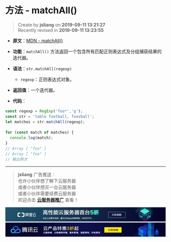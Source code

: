 方法 - matchAll()
===

> Create by **jsliang** on **2019-09-11 13:21:27**  
> Recently revised in **2019-09-11 13:23:55**

* **原文**：[MDN - matchAll()](https://developer.mozilla.org/zh-CN/docs/Web/JavaScript/Reference/Global_Objects/String/matchAll)

* **功能**：`matchAll()` 方法返回一个包含所有匹配正则表达式及分组捕获结果的迭代器。

* **语法**：`str.matchAll(regexp)`
  * `regexp`：正则表达式对象。

* **返回值**：一个迭代器。

* **代码**：

```js
const regexp = RegExp('foo*','g'); 
const str = 'table football, foosball';
let matches = str.matchAll(regexp);

for (const match of matches) {
  console.log(match);
}
// Array [ "foo" ]
// Array [ "foo" ]
// 输出两次
```

---

> **jsliang** 广告推送：  
> 也许小伙伴想了解下云服务器  
> 或者小伙伴想买一台云服务器  
> 或者小伙伴需要续费云服务器  
> 欢迎点击 **[云服务器推广](https://github.com/LiangJunrong/document-library/blob/master/other-library/Monologue/%E7%A8%B3%E9%A3%9F%E8%89%B0%E9%9A%BE.md)** 查看！

[![图](../../../../public-repertory/img/z-small-seek-ali-3.jpg)](https://promotion.aliyun.com/ntms/act/qwbk.html?userCode=w7hismrh)
[![图](../../../../public-repertory/img/z-small-seek-tencent-2.jpg)](https://cloud.tencent.com/redirect.php?redirect=1014&cps_key=49f647c99fce1a9f0b4e1eeb1be484c9&from=console)

